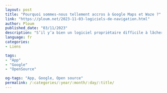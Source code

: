 ```yaml
---
layout: post
title: "Pourquoi sommes-nous tellement accros à Google Maps et Waze ?"
link: "https://ploum.net/2023-11-03-logiciels-de-navigation.html"
author: Ploum
published_date: "03/11/2023"
description: "S’il y’a bien un logiciel propriétaire difficile à lâcher, c’est Google Maps. Ou Waze, qui appartient également à Google. Pourquoi est-ce si compliqué de produire un logiciel de navigation libre ? Ayant passé quelques années dans cette industrie, je vais vous expliquer les différents composants d’un logiciel de navigation. Les briques de base d’un logiciel de navigation sont la position, les données, le mapmatching, le routing, la recherche et les données temps réel. Pour chaque composant, je propose une explication et une analyse des solutions libres."
language: fr
categories:
- Liens

tags:
- "App"
- "Google"
- "OpenSource"

og-tags: "App, Google, Open source"
permalink: /:categories/:year/:month/:day/:title/
---
```

